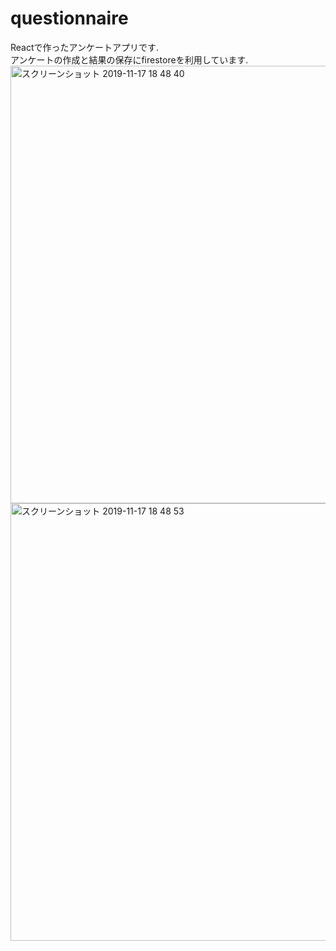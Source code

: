 # questionnaire  
Reactで作ったアンケートアプリです.  
アンケートの作成と結果の保存にfirestoreを利用しています.  
<img width="700" alt="スクリーンショット 2019-11-17 18 48 40" src="https://user-images.githubusercontent.com/31591102/69005848-fd5aef80-096a-11ea-964b-80da09d88006.png">  
<img width="700" alt="スクリーンショット 2019-11-17 18 48 53" src="https://user-images.githubusercontent.com/31591102/69005861-18c5fa80-096b-11ea-8b97-e19c14d96abf.png">

